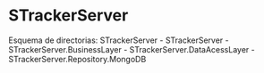STrackerServer
==============

Esquema de directorias:
STrackerServer
	- STrackerServer
	- STrackerServer.BusinessLayer
	- STrackerServer.DataAcessLayer
	- STrackerServer.Repository.MongoDB